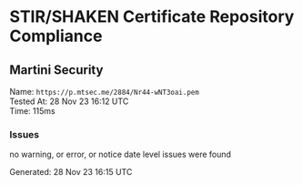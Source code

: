 # STIR/SHAKEN Certificate Repository Compliance

## Martini Security

Name: `https://p.mtsec.me/2884/Nr44-wNT3oai.pem`\
Tested At: 28 Nov 23 16:12 UTC\
Time: 115ms

### Issues

no warning, or error, or notice date level issues were found

Generated: 28 Nov 23 16:15 UTC